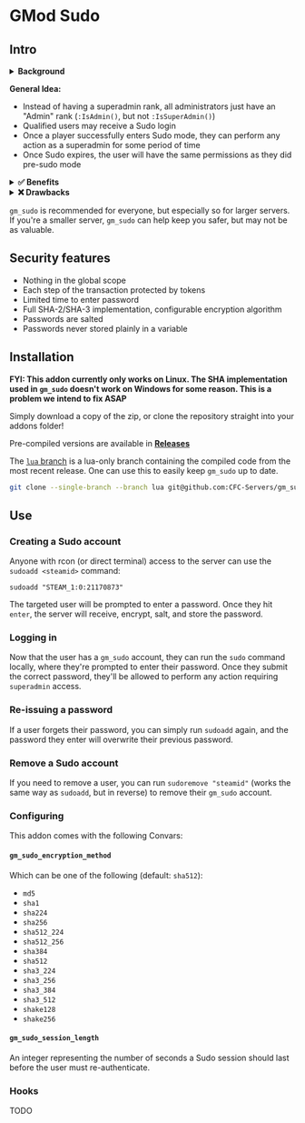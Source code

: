 # GMod Sudo

## Intro

<details><summary><strong>Background</strong></summary>
<p>
In Linux, a superuser is a user who can run any command at the highest permission level, never limited by permissions (just like the `root` user).

A regular system user can be granted `sudo` access, allowing them to run commands as a superuser.

However, first, they must enter their password.

After they enter their password, they're granted elevated permissions for a limited amount of time.
 During this timeframe, they can run any command with elevated privileges.

Once the session expires, they must re-authenticate before running any more privileged commands.

`gm_sudo` operates under the same principles. Any authorized player can authenticate (via password) and enter `sudo` mode for a limited amount of time.
</p>
</details>

**General Idea:**
 - Instead of having a superadmin rank, all administrators just have an "Admin" rank (`:IsAdmin()`, but not `:IsSuperAdmin()`)
 - Qualified users may receive a Sudo login
 - Once a player successfully enters Sudo mode, they can perform any action as a superadmin for some period of time
 - Once Sudo expires, the user will have the same permissions as they did pre-sudo mode


<details><summary><strong>✅ Benefits</strong></summary>
<p>
This makes your server more secure.

Instead of always having superadmin access, staff _must_ authenticate before using privileged tools (running serverside code, configuring addons, etc.)
This way, if a staff member is compromised, your server remains safe.

At minimum, your server's attack surface decreases significantly.
</p>
</details>

<details><summary><strong>❌ Drawbacks</strong></summary>
<p>
Always, with every tool we use, we must find a balance between Security and Convenience.

Making your applications more secure means making them less convenient to use legitimately.

Two factor authentication makes your accounts significantly harder to hack, but it makes it inconvenient to log in every time.

In the same vein, using `gm_sudo` is inconvenient.

Instead of simply tweaking an addon setting or running a quick script, the staff must authenticate with `gm_sudo`.

It only requires them to enter a password but, still, it's a barrier to doing their job.
</p>
</details>


`gm_sudo` is recommended for everyone, but especially so for larger servers.
If you're a smaller server, `gm_sudo` can help keep you safer, but may not be as valuable.


## Security features
 - Nothing in the global scope
 - Each step of the transaction protected by tokens
 - Limited time to enter password
 - Full SHA-2/SHA-3 implementation, configurable encryption algorithm
 - Passwords are salted
 - Passwords never stored plainly in a variable

## Installation
**FYI: This addon currently only works on Linux. The SHA implementation used in `gm_sudo` doesn't work on Windows for some reason. This is a problem we intend to fix ASAP**

Simply download a copy of the zip, or clone the repository straight into your addons folder!

Pre-compiled versions are available in **[Releases](https://github.com/CFC-Servers/gm_sudo/releases/)**

The [`lua` branch](https://github.com/CFC-Servers/gm_sudo/tree/lua) is a lua-only branch containing the compiled code from the most recent release. One can use this to easily keep `gm_sudo` up to date.
```sh
git clone --single-branch --branch lua git@github.com:CFC-Servers/gm_sudo.git
```

## Use

### Creating a Sudo account
Anyone with rcon (or direct terminal) access to the server can use the `sudoadd <steamid>` command:
```
sudoadd "STEAM_1:0:21170873"
```

The targeted user will be prompted to enter a password. Once they hit `enter`, the server will receive, encrypt, salt, and store the password.


### Logging in
Now that the user has a `gm_sudo` account, they can run the `sudo` command locally, where they're prompted to enter their password. Once they submit the correct password, they'll be allowed to perform any action requiring `superadmin` access.


### Re-issuing a password
If a user forgets their password, you can simply run `sudoadd` again, and the password they enter will overwrite their previous password.

### Remove a Sudo account
If you need to remove a user, you can run `sudoremove "steamid"` (works the same way as `sudoadd`, but in reverse) to remove their `gm_sudo` account.

### Configuring
This addon comes with the following Convars:


#### `gm_sudo_encryption_method`

Which can be one of the following (default: `sha512`):
- `md5`
- `sha1`
- `sha224`
- `sha256`
- `sha512_224`
- `sha512_256`
- `sha384`
- `sha512`
- `sha3_224`
- `sha3_256`
- `sha3_384`
- `sha3_512`
- `shake128`
- `shake256`

#### `gm_sudo_session_length`

An integer representing the number of seconds a Sudo session should last before the user must re-authenticate.

### Hooks
TODO
